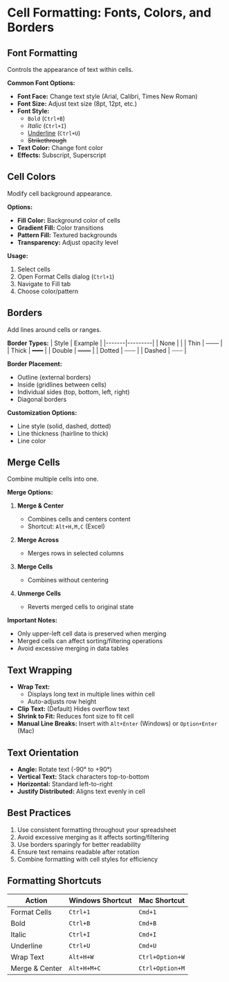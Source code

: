 # Cell Formatting: Fonts, Colors, and Borders

## Font Formatting
Controls the appearance of text within cells.

**Common Font Options:**
- **Font Face:** Change text style (Arial, Calibri, Times New Roman)
- **Font Size:** Adjust text size (8pt, 12pt, etc.)
- **Font Style:** 
  - `Bold` (`Ctrl+B`)
  - *Italic* (`Ctrl+I`)
  - <u>Underline</u> (`Ctrl+U`)
  - ~~Strikethrough~~
- **Text Color:** Change font color
- **Effects:** Subscript, Superscript

## Cell Colors
Modify cell background appearance.

**Options:**
- **Fill Color:** Background color of cells
- **Gradient Fill:** Color transitions
- **Pattern Fill:** Textured backgrounds
- **Transparency:** Adjust opacity level

**Usage:**
1. Select cells
2. Open Format Cells dialog (`Ctrl+1`)
3. Navigate to Fill tab
4. Choose color/pattern

## Borders
Add lines around cells or ranges.

**Border Types:**
| Style | Example |
|-------|---------|
| None |  |
| Thin | ─── |
| Thick | ━━━ |
| Double | ═══ |
| Dotted | ┄┄┄ |
| Dashed | ┈┈┈ |

**Border Placement:**
- Outline (external borders)
- Inside (gridlines between cells)
- Individual sides (top, bottom, left, right)
- Diagonal borders

**Customization Options:**
- Line style (solid, dashed, dotted)
- Line thickness (hairline to thick)
- Line color

## Merge Cells
Combine multiple cells into one.

**Merge Options:**
1. **Merge & Center**  
   - Combines cells and centers content
   - Shortcut: `Alt+H,M,C` (Excel)
   
2. **Merge Across**  
   - Merges rows in selected columns

3. **Merge Cells**  
   - Combines without centering

4. **Unmerge Cells**  
   - Reverts merged cells to original state

**Important Notes:**
- Only upper-left cell data is preserved when merging
- Merged cells can affect sorting/filtering operations
- Avoid excessive merging in data tables

## Text Wrapping
- **Wrap Text:** 
  - Displays long text in multiple lines within cell
  - Auto-adjusts row height
- **Clip Text:** (Default) Hides overflow text
- **Shrink to Fit:** Reduces font size to fit cell
- **Manual Line Breaks:** Insert with `Alt+Enter` (Windows) or `Option+Enter` (Mac)

## Text Orientation
- **Angle:** Rotate text (-90° to +90°)
- **Vertical Text:** Stack characters top-to-bottom
- **Horizontal:** Standard left-to-right
- **Justify Distributed:** Aligns text evenly in cell

## Best Practices
1. Use consistent formatting throughout your spreadsheet
2. Avoid excessive merging as it affects sorting/filtering
3. Use borders sparingly for better readability
4. Ensure text remains readable after rotation
5. Combine formatting with cell styles for efficiency

## Formatting Shortcuts
| Action | Windows Shortcut | Mac Shortcut |
|--------|------------------|-------------|
| Format Cells | `Ctrl+1` | `Cmd+1` |
| Bold | `Ctrl+B` | `Cmd+B` |
| Italic | `Ctrl+I` | `Cmd+I` |
| Underline | `Ctrl+U` | `Cmd+U` |
| Wrap Text | `Alt+H+W` | `Ctrl+Option+W` |
| Merge & Center | `Alt+H+M+C` | `Ctrl+Option+M` |then `Ctrl+Shift+V`)